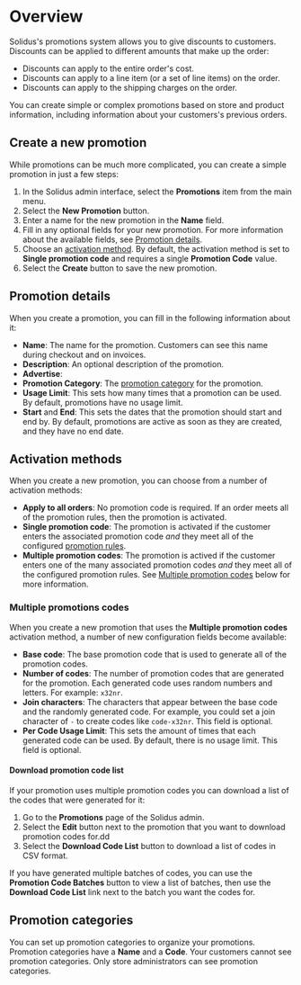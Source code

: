 # Overview

Solidus's promotions system allows you to give discounts to customers. Discounts
can be applied to different amounts that make up the order: 

- Discounts can apply to the entire order's cost.
- Discounts can apply to a line item (or a set of line items) on the order.
- Discounts can apply to the shipping charges on the order.

You can create simple or complex promotions based on store and product
information, including information about your customers's previous orders.

## Create a new promotion

While promotions can be much more complicated, you can create a simple promotion
in just a few steps:

1. In the Solidus admin interface, select the **Promotions** item from the main
   menu.
2. Select the **New Promotion** button.
3. Enter a name for the new promotion in the **Name** field.
4. Fill in any optional fields for your new promotion. For more information
   about the available fields, see [Promotion details](#promotion-details).
5. Choose an [activation method](#activation-methods). By default, the activation
   method is set to **Single promotion code** and requires a single **Promotion
   Code** value.
6. Select the **Create** button to save the new promotion.
   
## Promotion details

When you create a promotion, you can fill in the following information about it:

- **Name**: The name for the promotion. Customers can see this name during
  checkout and on invoices.
- **Description**: An optional description of the promotion. 
- **Advertise**: <!-- TODO: -->
- **Promotion Category**: The [promotion category](#promotion-categories) for the
  promotion. 
- **Usage Limit**: This sets how many times that a promotion can be used. By
  default, promotions have no usage limit.
- **Start** and **End**: This sets the dates that the promotion should start and
  end by. By default, promotions are active as soon as they are created, and
  they have no end date. 

## Activation methods

When you create a new promotion, you can choose from a number of activation
methods:

- **Apply to all orders**: No promotion code is required. If an order meets all
  of the promotion rules, then the promotion is activated.
- **Single promotion code**: The promotion is activated if the customer enters
  the associated promotion code *and* they meet all of the configured [promotion
  rules][promotion-rules]. 
- **Multiple promotion codes**: The promotion is actived if the customer enters
  one of the many associated promotion codes *and* they meet all of the
  configured promotion rules. See [Multiple promotion
  codes](#multiple-promotion-codes) below for more information. 

[promotion-rules]: promotion-rules.md

### Multiple promotions codes

When you create a new promotion that uses the **Multiple promotion codes**
activation method, a number of new configuration fields become available:

- **Base code**: The base promotion code that is used to generate all of the
  promotion codes.
- **Number of codes**: The number of promotion codes that are generated for the
  promotion. Each generated code uses random numbers and letters. For example:
  `x32nr`.
- **Join characters**: The characters that appear between the base code and the
  randomly generated code. For example, you could set a join character of `-` to
  create codes like `code-x32nr`. This field is optional.
- **Per Code Usage Limit**: This sets the amount of times that each generated
  code can be used. By default, there is no usage limit. This field is optional.

#### Download promotion code list

If your promotion uses multiple promotion codes you can download a list of the
codes that were generated for it:

1. Go to the **Promotions** page of the Solidus admin.
2. Select the **Edit** button next to the promotion that you want to download
   promotion codes for.dd
3. Select the **Download Code List** button to download a list of codes in CSV
   format.

<!-- TODO:
  Add screenshot of the Download Code List button being highlighted.
-->

If you have generated multiple batches of codes, you can use the **Promotion
Code Batches** button to view a list of batches, then use the **Download Code
List** link next to the batch you want the codes for. 

<!-- TODO:
  Add screenshot of the batch codes list interface.
-->

## Promotion categories

You can set up promotion categories to organize your promotions. Promotion
categories have a **Name** and a **Code**. Your customers cannot see promotion
categories. Only store administrators can see promotion categories.
